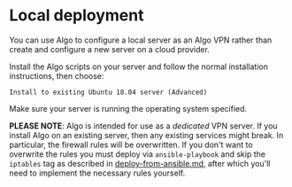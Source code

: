 # Local deployment

You can use Algo to configure a local server as an Algo VPN rather than create and configure a new server on a cloud provider.

Install the Algo scripts on your server and follow the normal installation instructions, then choose:
```
Install to existing Ubuntu 18.04 server (Advanced)
```
Make sure your server is running the operating system specified.

**PLEASE NOTE**: Algo is intended for use as a _dedicated_ VPN server. If you install Algo on an existing server, then any existing services might break. In particular, the firewall rules will be overwritten. If you don't want to overwrite the rules you must deploy via `ansible-playbook` and skip the `iptables` tag as described in [deploy-from-ansible.md](deploy-from-ansible.md), after which you'll need to implement the necessary rules yourself.
